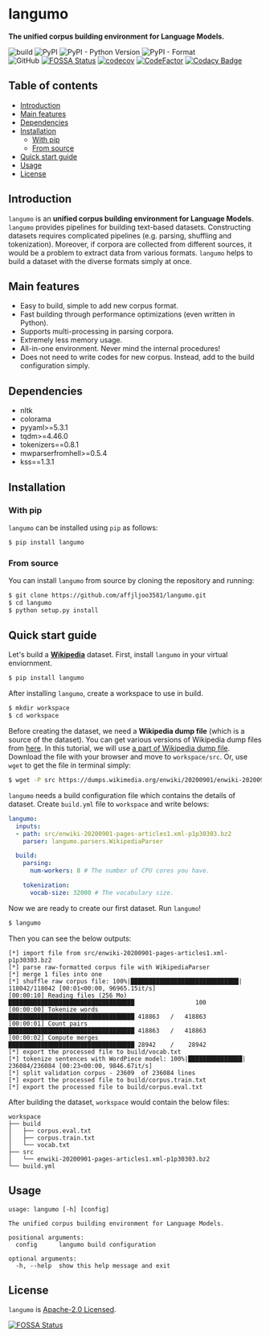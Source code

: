 # langumo
**The unified corpus building environment for Language Models.**

![build](https://github.com/affjljoo3581/langumo/workflows/build/badge.svg)
![PyPI](https://img.shields.io/pypi/v/langumo)
![PyPI - Python Version](https://img.shields.io/pypi/pyversions/langumo)
![PyPI - Format](https://img.shields.io/pypi/format/langumo)<br/>
![GitHub](https://img.shields.io/github/license/affjljoo3581/langumo?color=blue)
[![FOSSA Status](https://app.fossa.com/api/projects/custom%2B20034%2Flangumo.svg?type=shield)](https://app.fossa.com/projects/custom%2B20034%2Flangumo?ref=badge_shield)
[![codecov](https://codecov.io/gh/affjljoo3581/langumo/branch/master/graph/badge.svg)](https://codecov.io/gh/affjljoo3581/langumo)
[![CodeFactor](https://www.codefactor.io/repository/github/affjljoo3581/langumo/badge)](https://www.codefactor.io/repository/github/affjljoo3581/langumo)
[![Codacy Badge](https://app.codacy.com/project/badge/Grade/9e9be907acaf473397cb1b25ab404c77)](https://www.codacy.com/manual/affjljoo3581/langumo?utm_source=github.com&amp;utm_medium=referral&amp;utm_content=affjljoo3581/langumo&amp;utm_campaign=Badge_Grade)

## Table of contents
* [Introduction](#introduction)
* [Main features](#main-features)
* [Dependencies](#dependencies)
* [Installation](#installation)
    * [With pip](#with-pip)
    * [From source](#from-source)
* [Quick start guide](#quick-start-guide)
* [Usage](#usage)
* [License](#license)

## Introduction
`langumo` is an **unified corpus building environment for Language Models**.
`langumo` provides pipelines for building text-based datasets. Constructing
datasets requires complicated pipelines (e.g. parsing, shuffling and
tokenization). Moreover, if corpora are collected from different sources, it
would be a problem to extract data from various formats. `langumo` helps to
build a dataset with the diverse formats simply at once.

## Main features
* Easy to build, simple to add new corpus format.
* Fast building through performance optimizations (even written in Python).
* Supports multi-processing in parsing corpora.
* Extremely less memory usage.
* All-in-one environment. Never mind the internal procedures!
* Does not need to write codes for new corpus. Instead, add to the build
  configuration simply.

## Dependencies
* nltk
* colorama
* pyyaml>=5.3.1
* tqdm>=4.46.0
* tokenizers==0.8.1
* mwparserfromhell>=0.5.4
* kss==1.3.1

## Installation
### With pip
`langumo` can be installed using `pip` as follows:
```bash
$ pip install langumo
```

### From source
You can install `langumo` from source by cloning the repository and running:
```bash
$ git clone https://github.com/affjljoo3581/langumo.git
$ cd langumo
$ python setup.py install
```

## Quick start guide

Let's build a [**Wikipedia**](https://en.wikipedia.org/wiki/Main_Page)
dataset. First, install `langumo` in your virtual
enviornment.
```bash
$ pip install langumo
```

After installing `langumo`, create a workspace to use in build.
```bash
$ mkdir workspace
$ cd workspace
```

Before creating the dataset, we need a **Wikipedia dump file** (which is a source of the dataset). You can get various
versions of Wikipedia dump files from [here](https://dumps.wikimedia.org/).
In this tutorial, we will use
[a part of Wikipedia dump file](https://dumps.wikimedia.org/enwiki/20200901/enwiki-20200901-pages-articles1.xml-p1p30303.bz2).
Download the file with your browser and move to `workspace/src`. Or, use `wget` to get the file in terminal simply:
```bash
$ wget -P src https://dumps.wikimedia.org/enwiki/20200901/enwiki-20200901-pages-articles1.xml-p1p30303.bz2
```

`langumo` needs a build configuration file which contains the details of
dataset. Create `build.yml` file to `workspace` and write belows:
```yaml
langumo:
  inputs:
  - path: src/enwiki-20200901-pages-articles1.xml-p1p30303.bz2
    parser: langumo.parsers.WikipediaParser

  build:
    parsing:
      num-workers: 8 # The number of CPU cores you have.

    tokenization:
      vocab-size: 32000 # The vocabulary size.
```

Now we are ready to create our first dataset. Run `langumo`!
```bash
$ langumo
```

Then you can see the below outputs:
```
[*] import file from src/enwiki-20200901-pages-articles1.xml-p1p30303.bz2
[*] parse raw-formatted corpus file with WikipediaParser
[*] merge 1 files into one
[*] shuffle raw corpus file: 100%|██████████████████████████████| 118042/118042 [00:01<00:00, 96965.15it/s]
[00:00:10] Reading files (256 Mo)                   ███████████████████████████████████                 100
[00:00:00] Tokenize words                           ███████████████████████████████████ 418863   /   418863
[00:00:01] Count pairs                              ███████████████████████████████████ 418863   /   418863
[00:00:02] Compute merges                           ███████████████████████████████████ 28942    /    28942
[*] export the processed file to build/vocab.txt
[*] tokenize sentences with WordPiece model: 100%|███████████████| 236084/236084 [00:23<00:00, 9846.67it/s]
[*] split validation corpus - 23609  of 236084 lines
[*] export the processed file to build/corpus.train.txt
[*] export the processed file to build/corpus.eval.txt
```

After building the dataset, `workspace` would contain the below files:

    workspace
    ├── build
    │   ├── corpus.eval.txt
    │   ├── corpus.train.txt
    │   └── vocab.txt
    ├── src
    │   └── enwiki-20200901-pages-articles1.xml-p1p30303.bz2
    └── build.yml

## Usage

```
usage: langumo [-h] [config]

The unified corpus building environment for Language Models.

positional arguments:
  config      langumo build configuration

optional arguments:
  -h, --help  show this help message and exit
```

## License
`langumo` is [Apache-2.0 Licensed](./LICENSE).

[![FOSSA Status](https://app.fossa.com/api/projects/custom%2B20034%2Flangumo.svg?type=large)](https://app.fossa.com/projects/custom%2B20034%2Flangumo?ref=badge_large)